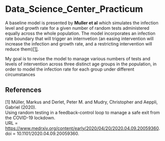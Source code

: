 # Data_Science_Center_Practicum

A baseline model is presented by **Muller et al** which simulates the infection level and growth rate for a given number of random tests administered equally across the whole population. The model incorporates an infection rate boundary that will trigger an internvetion (an easing intervention will increase the infection and growth rate, and a restricting intervention will reduce them)[[1]](#1).

My goal is to revise the model to manage various numbers of tests and levels of intervention across three distinct age groups in the population, in order to model the infection rate for each group under different circumstances

## References
<a id="1">[1]</a> 
Müller, Markus and Derlet, Peter M. and Mudry, Christopher and Aeppli, Gabriel (2020).    
Using random testing in a feedback-control loop to manage a safe exit from the COVID-19 lockdown.   
URL = https://www.medrxiv.org/content/early/2020/04/20/2020.04.09.20059360.     
doi = 10.1101/2020.04.09.20059360.    

